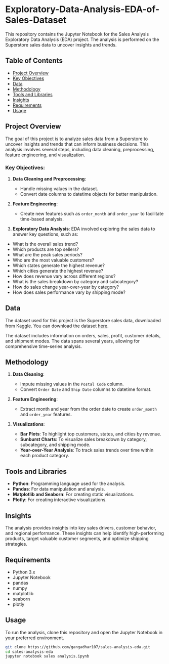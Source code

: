 # Exploratory-Data-Analysis-EDA-of-Sales-Dataset

This repository contains the Jupyter Notebook for the Sales Analysis Exploratory Data Analysis (EDA) project. The analysis is performed on the Superstore sales data to uncover insights and trends.

## Table of Contents
- [Project Overview](#project-overview)
- [Key Objectives](#key-objectives)
- [Data](#data)
- [Methodology](#methodology)
- [Tools and Libraries](#tools-and-libraries)
- [Insights](#insights)
- [Requirements](#requirements)
- [Usage](#usage)
  
## Project Overview

The goal of this project is to analyze sales data from a Superstore to uncover insights and trends that can inform business decisions. This analysis involves several steps, including data cleaning, preprocessing, feature engineering, and visualization.

### Key Objectives:

1. **Data Cleaning and Preprocessing**:
    - Handle missing values in the dataset.
    - Convert date columns to datetime objects for better manipulation.

2. **Feature Engineering**:
    - Create new features such as `order_month` and `order_year` to facilitate time-based analysis.

3. **Exploratory Data Analysis**:
EDA involved exploring the sales data to answer key questions, such as:
- What is the overall sales trend?
- Which products are top sellers?
- What are the peak sales periods?
- Who are the most valuable customers?
- Which states generate the highest revenue?
- Which cities generate the highest revenue?
- How does revenue vary across different regions?
- What is the sales breakdown by category and subcategory?
- How do sales change year-over-year by category?
- How does sales performance vary by shipping mode?

## Data

The dataset used for this project is the Superstore sales data, downloaded from Kaggle. You can download the dataset [here](https://www.kaggle.com/datasets/rohitsahoo/sales-forecasting/code).

The dataset includes information on orders, sales, profit, customer details, and shipment modes. The data spans several years, allowing for comprehensive time-series analysis.

## Methodology

1. **Data Cleaning**:
    - Impute missing values in the `Postal Code` column.
    - Convert `Order Date` and `Ship Date` columns to datetime format.

2. **Feature Engineering**:
    - Extract month and year from the order date to create `order_month` and `order_year` features.

3. **Visualizations**:
    - **Bar Plots**: To highlight top customers, states, and cities by revenue.
    - **Sunburst Charts**: To visualize sales breakdown by category, subcategory, and shipping mode.
    - **Year-over-Year Analysis**: To track sales trends over time within each product category.

## Tools and Libraries

- **Python**: Programming language used for the analysis.
- **Pandas**: For data manipulation and analysis.
- **Matplotlib and Seaborn**: For creating static visualizations.
- **Plotly**: For creating interactive visualizations.

## Insights

The analysis provides insights into key sales drivers, customer behavior, and regional performance. These insights can help identify high-performing products, target valuable customer segments, and optimize shipping strategies.

## Requirements

- Python 3.x
- Jupyter Notebook
- pandas
- numpy
- matplotlib
- seaborn
- plotly

## Usage

To run the analysis, clone this repository and open the Jupyter Notebook in your preferred environment.

```bash
git clone https://github.com/gangadhar107/sales-analysis-eda.git
cd sales-analysis-eda
jupyter notebook sales analysis.ipynb
```
